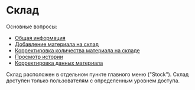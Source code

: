 # Склад

Основные вопросы:

* [Общая информация](obshaya-informaciya.md)
* [Добавление материала на склад](dobavlenie-materiala-na-sklad.md)
* [Корректировка количества материала на складе](korrektirovka-kolichestva-materiala-na-sklade.md)
* [Просмотр истории](prosmotr-istorii.md)
* [Корректировка данных материала](korrektirovka-dannykh-materiala.md)

Склад расположен в отдельном пункте главного меню ("Stock"). Склад доступен только пользователям с определенным уровнем доступа.
